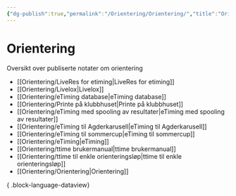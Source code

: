 ```yaml
---
{"dg-publish":true,"permalink":"/Orientering/Orientering/","title":"Orientering"}
---
```



# Orientering

Oversikt over publiserte notater om orientering
- [[Orientering/LiveRes for etiming\|LiveRes for etiming]]
- [[Orientering/Livelox\|Livelox]]
- [[Orientering/eTiming database\|eTiming database]]
- [[Orientering/Printe på klubbhuset\|Printe på klubbhuset]]
- [[Orientering/eTiming med spooling av resultater\|eTiming med spooling av resultater]]
- [[Orientering/eTiming til Agderkarusell\|eTiming til Agderkarusell]]
- [[Orientering/eTiming til sommercup\|eTiming til sommercup]]
- [[Orientering/eTiming\|eTiming]]
- [[Orientering/ttime brukermanual\|ttime brukermanual]]
- [[Orientering/ttime til enkle orienteringsløp\|ttime til enkle orienteringsløp]]
- [[Orientering/Orientering\|Orientering]]

{ .block-language-dataview}
